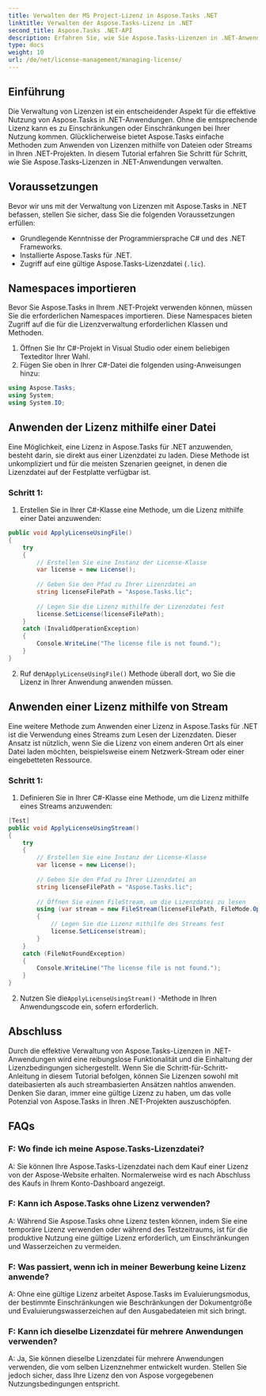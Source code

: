 ```yaml
---
title: Verwalten der MS Project-Lizenz in Aspose.Tasks .NET
linktitle: Verwalten der Aspose.Tasks-Lizenz in .NET
second_title: Aspose.Tasks .NET-API
description: Erfahren Sie, wie Sie Aspose.Tasks-Lizenzen in .NET-Anwendungen mithilfe dateibasierter oder streambasierter Ansätze nahtlos verwalten.
type: docs
weight: 10
url: /de/net/license-management/managing-license/
---
```

## Einführung
Die Verwaltung von Lizenzen ist ein entscheidender Aspekt für die effektive Nutzung von Aspose.Tasks in .NET-Anwendungen. Ohne die entsprechende Lizenz kann es zu Einschränkungen oder Einschränkungen bei Ihrer Nutzung kommen. Glücklicherweise bietet Aspose.Tasks einfache Methoden zum Anwenden von Lizenzen mithilfe von Dateien oder Streams in Ihren .NET-Projekten. In diesem Tutorial erfahren Sie Schritt für Schritt, wie Sie Aspose.Tasks-Lizenzen in .NET-Anwendungen verwalten.
## Voraussetzungen
Bevor wir uns mit der Verwaltung von Lizenzen mit Aspose.Tasks in .NET befassen, stellen Sie sicher, dass Sie die folgenden Voraussetzungen erfüllen:
- Grundlegende Kenntnisse der Programmiersprache C# und des .NET Frameworks.
- Installierte Aspose.Tasks für .NET.
- Zugriff auf eine gültige Aspose.Tasks-Lizenzdatei (`.lic`).
## Namespaces importieren
Bevor Sie Aspose.Tasks in Ihrem .NET-Projekt verwenden können, müssen Sie die erforderlichen Namespaces importieren. Diese Namespaces bieten Zugriff auf die für die Lizenzverwaltung erforderlichen Klassen und Methoden.

1. Öffnen Sie Ihr C#-Projekt in Visual Studio oder einem beliebigen Texteditor Ihrer Wahl.
2. Fügen Sie oben in Ihrer C#-Datei die folgenden using-Anweisungen hinzu:
```csharp
using Aspose.Tasks;
using System;
using System.IO;

```
## Anwenden der Lizenz mithilfe einer Datei
Eine Möglichkeit, eine Lizenz in Aspose.Tasks für .NET anzuwenden, besteht darin, sie direkt aus einer Lizenzdatei zu laden. Diese Methode ist unkompliziert und für die meisten Szenarien geeignet, in denen die Lizenzdatei auf der Festplatte verfügbar ist.
### Schritt 1:
1. Erstellen Sie in Ihrer C#-Klasse eine Methode, um die Lizenz mithilfe einer Datei anzuwenden:
```csharp
public void ApplyLicenseUsingFile()
{
    try
    {
        // Erstellen Sie eine Instanz der License-Klasse
        var license = new License();
        
        // Geben Sie den Pfad zu Ihrer Lizenzdatei an
        string licenseFilePath = "Aspose.Tasks.lic";
        
        // Legen Sie die Lizenz mithilfe der Lizenzdatei fest
        license.SetLicense(licenseFilePath);
    }
    catch (InvalidOperationException)
    {
        Console.WriteLine("The license file is not found.");
    }
}
```
2.  Ruf den`ApplyLicenseUsingFile()` Methode überall dort, wo Sie die Lizenz in Ihrer Anwendung anwenden müssen.
## Anwenden einer Lizenz mithilfe von Stream
Eine weitere Methode zum Anwenden einer Lizenz in Aspose.Tasks für .NET ist die Verwendung eines Streams zum Lesen der Lizenzdaten. Dieser Ansatz ist nützlich, wenn Sie die Lizenz von einem anderen Ort als einer Datei laden möchten, beispielsweise einem Netzwerk-Stream oder einer eingebetteten Ressource.
### Schritt 1:
1. Definieren Sie in Ihrer C#-Klasse eine Methode, um die Lizenz mithilfe eines Streams anzuwenden:
```csharp
[Test]
public void ApplyLicenseUsingStream()
{
    try
    {
        // Erstellen Sie eine Instanz der License-Klasse
        var license = new License();
        
        // Geben Sie den Pfad zu Ihrer Lizenzdatei an
        string licenseFilePath = "Aspose.Tasks.lic";
        
        // Öffnen Sie einen FileStream, um die Lizenzdatei zu lesen
        using (var stream = new FileStream(licenseFilePath, FileMode.Open))
        {
            // Legen Sie die Lizenz mithilfe des Streams fest
            license.SetLicense(stream);
        }
    }
    catch (FileNotFoundException)
    {
        Console.WriteLine("The license file is not found.");
    }
}
```
2.  Nutzen Sie die`ApplyLicenseUsingStream()` -Methode in Ihren Anwendungscode ein, sofern erforderlich.
## Abschluss
Durch die effektive Verwaltung von Aspose.Tasks-Lizenzen in .NET-Anwendungen wird eine reibungslose Funktionalität und die Einhaltung der Lizenzbedingungen sichergestellt. Wenn Sie die Schritt-für-Schritt-Anleitung in diesem Tutorial befolgen, können Sie Lizenzen sowohl mit dateibasierten als auch streambasierten Ansätzen nahtlos anwenden. Denken Sie daran, immer eine gültige Lizenz zu haben, um das volle Potenzial von Aspose.Tasks in Ihren .NET-Projekten auszuschöpfen.
## FAQs
### F: Wo finde ich meine Aspose.Tasks-Lizenzdatei?

A: Sie können Ihre Aspose.Tasks-Lizenzdatei nach dem Kauf einer Lizenz von der Aspose-Website erhalten. Normalerweise wird es nach Abschluss des Kaufs in Ihrem Konto-Dashboard angezeigt.

### F: Kann ich Aspose.Tasks ohne Lizenz verwenden?

A: Während Sie Aspose.Tasks ohne Lizenz testen können, indem Sie eine temporäre Lizenz verwenden oder während des Testzeitraums, ist für die produktive Nutzung eine gültige Lizenz erforderlich, um Einschränkungen und Wasserzeichen zu vermeiden.

### F: Was passiert, wenn ich in meiner Bewerbung keine Lizenz anwende?

A: Ohne eine gültige Lizenz arbeitet Aspose.Tasks im Evaluierungsmodus, der bestimmte Einschränkungen wie Beschränkungen der Dokumentgröße und Evaluierungswasserzeichen auf den Ausgabedateien mit sich bringt.

### F: Kann ich dieselbe Lizenzdatei für mehrere Anwendungen verwenden?

A: Ja, Sie können dieselbe Lizenzdatei für mehrere Anwendungen verwenden, die vom selben Lizenznehmer entwickelt wurden. Stellen Sie jedoch sicher, dass Ihre Lizenz den von Aspose vorgegebenen Nutzungsbedingungen entspricht.